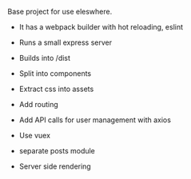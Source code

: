 Base project for use eleswhere.

- It has a webpack builder with hot reloading, eslint
- Runs a small express server
- Builds into /dist

- Split into components
- Extract css into assets

- Add routing

- Add API calls for user management with axios

- Use vuex
- separate posts module

- Server side rendering


